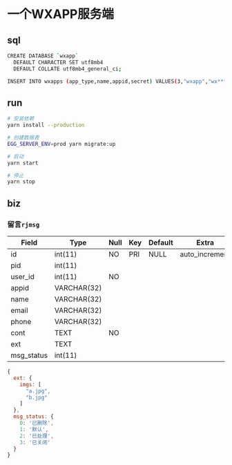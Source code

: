 # 一个WXAPP服务端

## sql

```sh
CREATE DATABASE `wxapp`
  DEFAULT CHARACTER SET utf8mb4
  DEFAULT COLLATE utf8mb4_general_ci;

INSERT INTO wxapps (app_type,name,appid,secret) VALUES(3,"wxapp","wx******","******");
```

## run

```sh
# 安装依赖
yarn install --production

# 创建数据表
EGG_SERVER_ENV=prod yarn migrate:up

# 启动
yarn start

# 停止
yarn stop
```

## biz

### 留言`rjmsg`

| Field      | Type        | Null | Key | Default | Extra          |
|------------|-------------|------|-----|---------|----------------|
| id         | int(11)     | NO   | PRI | NULL    | auto_increment |
| pid        | int(11)     |      |     |         |                |
| user_id    | int(11)     | NO   |     |         |                |
| appid      | VARCHAR(32) |      |     |         |                |
| name       | VARCHAR(32) |      |     |         |                |
| email      | VARCHAR(32) |      |     |         |                |
| phone      | VARCHAR(32) |      |     |         |                |
| cont       | TEXT        | NO   |     |         |                |
| ext        | TEXT        |      |     |         |                |
| msg_status | int(11)     |      |     |         |                |

```js
{
  ext: {
    imgs: [
      "a.jpg",
      "b.jpg"
    ]
  },
  msg_status: {
    0: '已删除',
    1: '默认',
    2: '已处理',
    3: '已关闭'
  }
}
```
